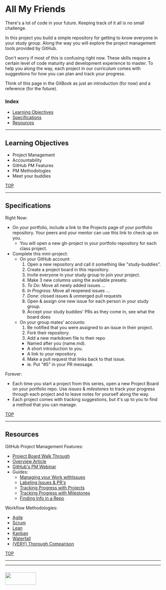# All My Friends


There's a lot of code in your future.  Keeping track of it all is no small challenge.  

In this project you build a simple repository for getting to know everyone in your study group. Along the way you will explore the project management tools provided by GitHub.

Don't worry if most of this is confusing right now.  These skills require a certain level of code maturity and development experience to master.  To help you along the way, each project in our curriculum comes with suggestions for how you can plan and track your progress.

Think of this page in the GitBook as just an introduction (for now) and a reference  (for the future). 


### Index
* [Learning Objectives](#learning-objectives)
* [Specifications](#specification)
* [Resources](#resources)

-------------

## Learning Objectives

* Project Management
* Accountability
* GitHub PM Features
* PM Methodologies
* Meet your buddies

[TOP](#index)

---

## Specifications


Right Now:
* On your portfolio, include a link to the Projects page of your portfolio repository.  Your peers and your mentor can use this link to check up on you.
  * You will open a new gh-project in your portfolio repository for each class project.
* Complete this mini-project:
  * On your GitHub account:
    1. Open a new repository and call it something like "study-buddies".
    2. Create a project board in this repository.
    3. Invite everyone in your study group to join your project.
    4. Make 3 new columns using the available presets:
      1. _To Do_: Move all newly added issues ...
      2. _In Progress_: Move all reopened issues ...
      3. _Done_: closed issues & unmerged pull requests 
    5. Open & assign one new issue for each person in your study group. 
    6. Accept your study buddies' PRs as they come in, see what the board does
  * On your group mates' accounts:
    1. Be notified that you were assigned to an issue in their project.
    2. Fork their repository.
    3. Add a new markdown file to their repo
      * Named after you (name.md).
      * A short introduction to you.
      * A link to your repository.
    4. Make a pull request that links back to that issue.
      * ie. Put "#5" in your PR message.
    



Forever:
* Each time you start a project from this series, open a new Project Board on your portfolio repo.  Use _issues_ & _milestones_ to track your progress through each project and to leave notes for yourself along the way.
* Each project comes with tracking suggestions, but it's up to you to find a method that you can manage.


[TOP](#index)


---

## Resources

GitHub Project Management Features:
* [Project Board Walk Through](https://medium.com/@dawsonbotsford/how-to-use-github-projects-aa15a8411b72)
* [Overview Article](https://www.lullabot.com/articles/managing-projects-with-github)
* [GitHub's PM Webinar](https://www.youtube.com/watch?v=6fByt0o4UYs)
* Guides:
  * [Managing your Work withIssues](https://help.github.com/articles/managing-your-work-with-issues/)
  * [Labeling Issues & PR's](https://help.github.com/articles/labeling-issues-and-pull-requests/)
  * [Tracking Progress with Projects](https://help.github.com/articles/tracking-the-progress-of-your-work-with-project-boards/)
  * [Tracking Progress with Milestones](https://help.github.com/articles/tracking-the-progress-of-your-work-with-milestones/)
  * [Finding Info in a Repo](https://help.github.com/articles/finding-information-in-a-repository/)


Workflow Methodologies:
* [Agile](https://www.visualstudio.com/learn/what-is-agile/)
* [Scrum](https://www.scrum.org/resources/what-is-scrum)
* [Lean](http://www.disciplinedagiledelivery.com/lean-principles/)
* [Kanban](https://www.sitepoint.com/how-why-to-use-the-kanban-methodology-for-software-development/)
* [Waterfall](https://airbrake.io/blog/sdlc/waterfall-model)
* [(VERY) Thorough Comparison](https://www.smartsheet.com/agile-vs-scrum-vs-waterfall-vs-kanban)


[TOP](#index)


___
___
### <a href="http://elewa.education/blog" target="_blank"><img src="https://user-images.githubusercontent.com/18554853/34921062-506450ae-f97d-11e7-875f-6feeb26ad72d.png" width="100" height="40"/></a>